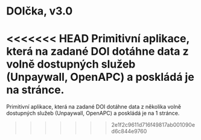 # DOIčka, v3.0

<<<<<<< HEAD
Primitivní aplikace, která na zadané DOI dotáhne data z volně dostupných služeb (Unpaywall, OpenAPC) a poskládá je na stránce.
=======
Primitivní aplikace, která na zadané DOI dotáhne data z několika volně dostupných služeb (Unpaywall, OpenAPC) a poskládá je na 1 stránce.
>>>>>>> 2e1f2c9611d716f49817ab001090ed6c844e9760
